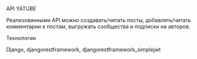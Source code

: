 API YATUBE

Реализованными API можно создавать/читать посты, добавлять/читать комментарии к постам, выгружать сообщества и подписки на авторов.

Технологии

Django, djangorestframework, djangorestframework_simplejwt
